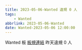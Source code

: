 ```yaml
---
title: 2023-05-06-Wanted 違規 0 人
tags:
    - Wanted
abbrlink: 2023-05-06-Wanted
date: Wanted-2023-05-06 12:00:00
---
```

Wanted 板 [板規連結](https://www.ptt.cc/bbs/Wanted/M.1608829773.A.D3B.html)
昨天違規 0 人

